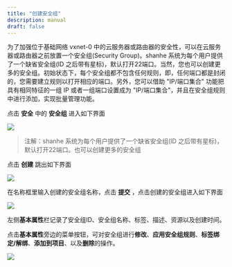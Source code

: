 ```yaml
---
title: "创建安全组"
description: manual
draft: false
---
```





为了加强位于基础网络 vxnet-0 中的云服务器或路由器的安全性，可以在云服务器或路由器之前放置一个安全组(Security Group)。shanhe 系统为每个用户提供了一个缺省安全组(ID 之后带有星标)，默认打开22端口。当然，您也可以创建更多的安全组。初始状态下，每个安全组都不包含任何规则，即，任何端口都是封闭的，您需要建立规则以打开相应的端口。另外，您可以借助 "IP/端口集合" 功能把具有相同特征的一组 IP 或者一组端口设置成为 "IP/端口集合"，并且在安全组规则中进行添加，实现批量管理功能。


点击 **安全** 中的 **安全组** 进入如下界面

![](../../_images/create_sg_1.png)

> 注解：shanhe 系统为每个用户提供了一个缺省安全组(ID 之后带有星标)，默认打开22端口。也可以创建更多的安全组

点击 **创建** 跳出如下界面

![](../../_images/create_sg_2.png)

在名称框里输入创建的安全组名称，点击 **提交** ，点击创建的安全组进入如下界面

![](../../_images/create_sg_3.png)

左侧**基本属性**栏记录了安全组ID、安全组名称、标签、描述、资源以及创建时间。

点击**基本属性**旁边的菜单按钮，可对安全组进行**修改**、**应用安全组规则**、**标签绑定/解绑**、**添加到项目**、以及**删除**的操作。

![](../../_images/create_sg_15.png)